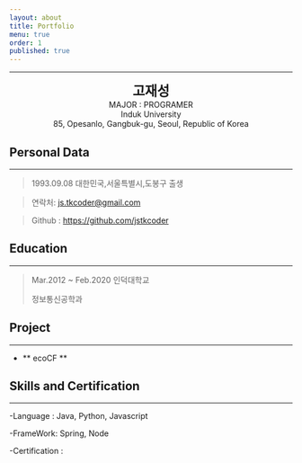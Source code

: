 ```yaml
---
layout: about
title: Portfolio
menu: true
order: 1
published: true
---
```


* * *
<center>
<span style=
"font-size:170%;
font-weight:bold">
고재성
</span>
</center>

<center>MAJOR : PROGRAMER</center>

<center>Induk University</center>

<center>85, Opesanlo, Gangbuk-gu, Seoul, Republic of Korea</center>

## Personal Data
---
> 1993.09.08 대한민국,서울특별시,도봉구 출생

> 연락처: js.tkcoder@gmail.com

> Github : <a href="https://github.com/jstkcoder">https://github.com/jstkcoder</a>


## Education
---
> Mar.2012 ~ Feb.2020 인덕대학교
>
> 정보통신공학과

## Project
---

* ** ecoCF **



## Skills and Certification
---
-Language : Java, Python, Javascript

-FrameWork: Spring, Node 

-Certification : 

